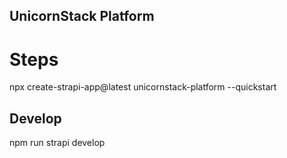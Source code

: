 ## UnicornStack Platform


# Steps
npx create-strapi-app@latest unicornstack-platform --quickstart

## Develop

npm run strapi develop

